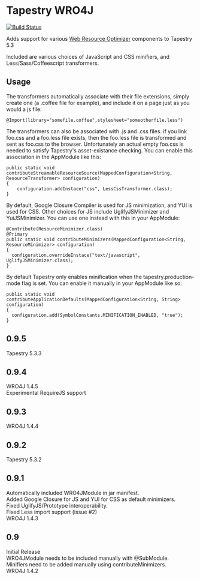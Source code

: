 # Tapestry WRO4J

[![Build Status](http://travis-ci.org/lltyk/tapestry-wro4j.png)](http://travis-ci.org/lltyk/tapestry-wro4j)

Adds support for various [Web Resource Optimizer](http://code.google.com/p/wro4j/) components to Tapestry 5.3

Included are various choices of JavaScript and CSS minifiers, and
Less/Sass/Coffeescript transformers.

## Usage

The transformers automatically associate with their file extensions, simply
create one (a .coffee file for example), and include it on a page just as you
would a js file:

    @Import(library="somefile.coffee",stylesheet="someotherfile.less")

The transformers can also be associated with .js and .css files. if you link
foo.css and a foo.less file exists, then the foo.less file is transformed and
sent as foo.css to the browser. Unfortunately an actual empty foo.css is needed
to satisfy Tapestry's asset-existance checking. You can enable this association
in the AppModule like this:

    public static void contributeStreamableResourceSource(MappedConfiguration<String, ResourceTransformer> configuration)
    {
        configuration.addInstace("css", LessCssTransformer.class);
    }

By default, Google Closure Compiler is used for JS minimization, and YUI is
used for CSS. Other choices for JS include UglifyJSMinimizer and
YuiJSMinimizer. You can use one instead with this in your AppModule:

    @Contribute(ResourceMinimizer.class)
    @Primary
    public static void contributeMinimizers(MappedConfiguration<String, ResourceMinimizer> configuration)
    {
      configuration.overrideInstace("text/javascript", UglifyJSMinimizer.class);
    }

By default Tapestry only enables minification when the tapestry.production-mode
flag is set. You can enable it manually in your AppModule like so:

    public static void contributeApplicationDefaults(MappedConfiguration<String, String> configuration)
    {
      configuration.add(SymbolConstants.MINIFICATION_ENABLED, "true");
    }

## 0.9.5
Tapestry 5.3.3  

## 0.9.4
WRO4J 1.4.5  
Experimental RequireJS support  

## 0.9.3
WRO4J 1.4.4  

## 0.9.2
Tapestry 5.3.2  

## 0.9.1
Automatically included WRO4JModule in jar manifest.  
Added Google Closure for JS and YUI for CSS as default minimizers.  
Fixed UglifyJS/Prototype interoperability.  
Fixed Less import support (issue #2)  
WRO4J 1.4.3  

## 0.9
Initial Release  
WRO4JModule needs to be included manually with @SubModule.  
Minifiers need to be added manually using contributeMinimizers.  
WRO4J 1.4.2  
